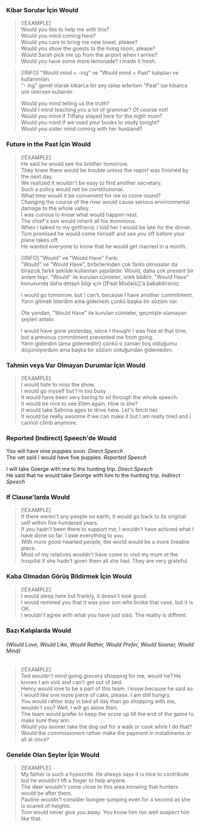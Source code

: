 ### Kibar Sorular İçin Would  

> [!EXAMPLE]  
> Would you like to help me with this?  
> Would you mind coming here?  
> Would you care to bring me new towel, please?  
> Would you show the guests to the living room, please?  
> Would Sarah pick me up from the airport when I arrive?  
> Would you have some more lemonade? I made it fresh.  

> [!INFO] "Would mind + -ing" ve "Would mind + Past" kalıpları ve kullanımları.  
> "- ing" genel olarak kibarca bir şey talep ederken "Past" ise kibarca izin istersen kullanılır.  
>  
> Would you mind telling us the truth?  
> Would I mind teaching you a lot of grammar? Of course not!  
> Would you mind if Tiffany stayed here for the night mum?  
> Would you mind if we used your books to study tonight?  
> Would you sister mind coming with her husband?  

### Future in the Past İçin Would  

> [!EXAMPLE]  
> He said he would see his brother tomorrow.  
> They knew there would be trouble unless the report was finished by the next day.  
> We realized it wouldn't be easy to find another secretary.  
> Such a policy would not be constitutional.  
> What time would it be convenient for me to come round?  
> Changing the course of the river would cause serious environmental damage to the whole valley.  
> I was curious to know what would happen next.  
> The chief's son would inherit all his dominions.  
> When I talked to my girlfriend, I told her I would be late for the dinner.  
> Tom promised he would come himself and see you off before your plane takes off.  
> He wanted everyone to know that he would get married in a month.  

> [!INFO] "Would" ve "Would Have" Farkı  
> "Would" ve "Would Have", birbirlerinden çok farklı olmasalar da birazcık farklı şekilde kullanılan yapılardır. Would, daha çok present bir anlam taşır. "Would" ile kurulan cümleler, istek bildirir. "Would Have" konusunda daha detaylı bilgi için [[Past Modals]]'a bakabilirsiniz.  
 >  
> I would go tomorrow, but I can’t, because I have another commitment.  
> Yarın gitmek isterdim ama gidemem çünkü başka bir sözüm var.  
>  
> Öte yandan, "Would Have" ile kurulan cümleler, geçmişte olamayan şeyleri anlatır.  
>  
> I would have gone yesterday, since I thought I was free at that time, but a previous commitment prevented me from going.  
> Yarın giderdim (ama gidemedim) çünkü o zaman boş olduğumu düşünüyordum ama başka bir sözüm olduğundan gidemedim.  

### Tahmin veya Var Olmayan Durumlar İçin Would  

> [!EXAMPLE]  
> I would hate to miss the show.  
> I would go myself but I'm too busy.  
> It would have been very boring to sit through the whole speech.  
> It would be nice to see Ellen again. How is she?  
> It would take Sabrina ages to drive here. Let's fetch her.  
> It would be really awsome if we can make it but I am really tired and I cannot climb anymore.  

### Reported (Indirect) Speech'de Would  
You will have nine puppies soon. *Direct Speech*  
The vet said I would have five puppies. *Reported Speech*  

I will take Goerge with me to the hunting trip. *Direct Speech*  
He said that he would take George with him to the hunting trip. *Indirect Speech*  

### If Clause'larda Would  

> [!EXAMPLE]  
> If there weren't any people on earth, it would go back to its original self within five hundered years.  
> If you hadn't been there to support me, I wouldn't have achived what I have done so far. I owe everything to you.  
> With more good-hearted people, the world would be a more liveable place.  
> Most of my relatives wouldn't have come to visit my mum at the hospital if she hadn't given them all she had. They are very grateful.  

### Kaba Olmadan Görüş Bildirmek İçin Would  

> [!EXAMPLE]  
> I would sleep here but frankly, it doesn't look good.  
> I would remined you that it was your son who broke that vase, but it is OK.  
> I wouldn't agree with what you have just siad. The reality is diffrent.  

### Bazı Kalıplarda Would  
###### (Would Love, Would Like, Would Rather, Would Prefer, Would Sooner, Would Mind)  

> [!EXAMPLE]  
> Ted wouldn't mind going grocery shopping for me, would he? He knows I am sick and can't get out of bed.  
> Henry would love to be a part of this team. I know because he said so.  
> I would like one more piece of cake, please. I am still hungry.  
> You would rahter stay in bed all day than go shopping with me, wouldn't you? Well, I will go alone then.  
> The team would prefer to keep the score up till the end of the game to make sure they win.  
> Would you sooner take the dog out for a walk or cook while I do that?  
> Would the commissioners rather make the payment in installments or all at once?  

### Genelde Olan Şeyler İçin Would  

> [!EXAMPLE]  
> My father is such a hypocrite. He always says it is nice to contribute but he wouldn't lift a finger to help anyone.  
> The deer wouldn't come close to this area knowing that hunters would be after them.  
> Pauline wouldn't consider bungee-jumping even for a second as she is scared of heights.  
> Tom would never give you away. You know him too well suspect him like that.  
